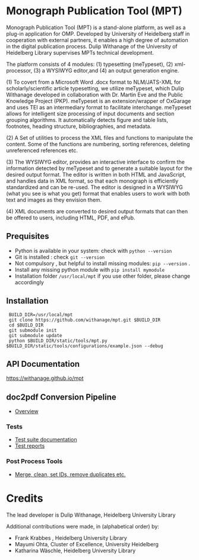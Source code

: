# Monograph Publication  Tool (MPT)

Monograph Publication Tool (MPT) is a stand-alone platform, as well as a plug-in application for OMP. Developed by University of Heidelberg staff in cooperation with external partners, it enables a high degree of automation in the digital publication process. Dulip Withanage of the University of Heidelberg Library supervises MPTs technical development.

The platform consists of 4  modules: (1) typesetting (meTypeset), (2) xml-processor,  (3) a WYSIWYG editor,and (4) an output generation engine.


(1) To covert from a Microsoft Word .docx format to NLM/JATS-XML for scholarly/scientific article typesetting, we utilize meTypeset, which Dulip Withanage developed in collaboration with Dr. Martin Eve and the Public Knowledge Project (PKP). meTypeset is an extension/wrapper of OxGarage and uses TEI as an intermediary format to facilitate interchange. meTypeset allows for intelligent size processing of input documents and section grouping algorithms. It automatically detects figure and table lists, footnotes, heading structure, bibliographies, and metadata.

(2)  A Set of utilities to process the  XML files  and functions to manipulate the content. Some of the functions are numbering, sorting references, deleting unreferenced references etc.

 (3)  The WYSIWYG editor, provides an interactive interface to confirm the information detected by meTypeset and to generate a suitable layout for the desired output format. The editor is written in both HTML and JavaScript, and handles data in XML format, so that each monograph is efficiently standardized and can be re-used. The editor is designed in a WYSIWYG (what you see is what you get) format that enables users to work with both text and images as they envision them.

(4) XML documents are converted to desired output formats that can then be offered to users, including HTML, PDF, and ePub.

## Prequisites
 * Python is available in your system: check with  `python --version`
 * Git is installed : check `git --version`
 * Not compulsory , but helpful to install missing modules: `pip --version` .
 * Install  any missing python module with `pip install mymodule`
 * Installation folder  `/usr/local/mpt` if you use other folder, please change accordingly

## Installation
```
 BUILD_DIR=/usr/local/mpt
 git clone https://github.com/withanage/mpt.git $BUILD_DIR
 cd $BUILD_DIR
 git submodule init
 git submodule update
 python $BUILD_DIR/static/tools/mpt.py  $BUILD_DIR/static/tools/configurations/example.json --debug
```

## API Documentation

https://withanage.github.io/mpt


## doc2pdf Conversion Pipeline

* [Overview](https://github.com/withanage/mpt/wiki/doc2pdf:-Overview)

### Tests
* [Test suite documentation](https://github.com/withanage/mpt/wiki/doc2pdf:-Test-Suite)
* [Test reports](https://github.com/withanage/mpt/wiki/doc2pdf:-Tests)

### Post Process Tools
 * [Merge, clean, set IDs, remove duplicates etc.](https://github.com/withanage/mpt/wiki/xmlToxml:-post-Process)

# Credits

The lead developer is Dulip Withanage,  Heidelberg  University Library

  Additional contributions were made, in (alphabetical order) by:


* Frank Krabbes , Heidelberg  University Library 
* Mayumi Ohta, Cluster of Excellence,  University Heidelberg
* Katharina Wäschle, Heidelberg  University Library 

